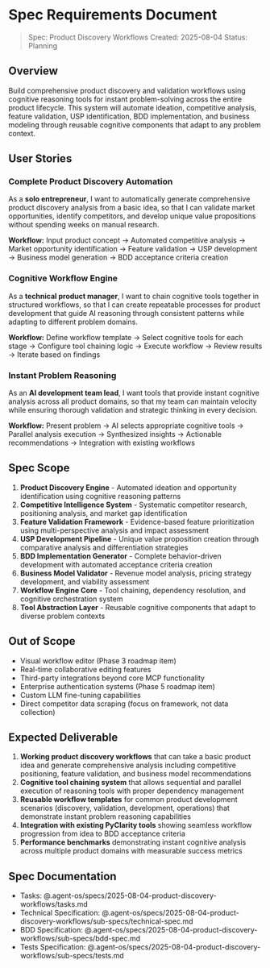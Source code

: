 # Spec Requirements Document

> Spec: Product Discovery Workflows
> Created: 2025-08-04
> Status: Planning

## Overview

Build comprehensive product discovery and validation workflows using cognitive reasoning tools for instant problem-solving across the entire product lifecycle. This system will automate ideation, competitive analysis, feature validation, USP identification, BDD implementation, and business modeling through reusable cognitive components that adapt to any problem context.

## User Stories

### Complete Product Discovery Automation

As a **solo entrepreneur**, I want to automatically generate comprehensive product discovery analysis from a basic idea, so that I can validate market opportunities, identify competitors, and develop unique value propositions without spending weeks on manual research.

**Workflow:** Input product concept → Automated competitive analysis → Market opportunity identification → Feature validation → USP development → Business model generation → BDD acceptance criteria creation

### Cognitive Workflow Engine

As a **technical product manager**, I want to chain cognitive tools together in structured workflows, so that I can create repeatable processes for product development that guide AI reasoning through consistent patterns while adapting to different problem domains.

**Workflow:** Define workflow template → Select cognitive tools for each stage → Configure tool chaining logic → Execute workflow → Review results → Iterate based on findings

### Instant Problem Reasoning

As an **AI development team lead**, I want tools that provide instant cognitive analysis across all product domains, so that my team can maintain velocity while ensuring thorough validation and strategic thinking in every decision.

**Workflow:** Present problem → AI selects appropriate cognitive tools → Parallel analysis execution → Synthesized insights → Actionable recommendations → Integration with existing workflows

## Spec Scope

1. **Product Discovery Engine** - Automated ideation and opportunity identification using cognitive reasoning patterns
2. **Competitive Intelligence System** - Systematic competitor research, positioning analysis, and market gap identification
3. **Feature Validation Framework** - Evidence-based feature prioritization using multi-perspective analysis and impact assessment
4. **USP Development Pipeline** - Unique value proposition creation through comparative analysis and differentiation strategies
5. **BDD Implementation Generator** - Complete behavior-driven development with automated acceptance criteria creation
6. **Business Model Validator** - Revenue model analysis, pricing strategy development, and viability assessment
7. **Workflow Engine Core** - Tool chaining, dependency resolution, and cognitive orchestration system
8. **Tool Abstraction Layer** - Reusable cognitive components that adapt to diverse problem contexts

## Out of Scope

- Visual workflow editor (Phase 3 roadmap item)
- Real-time collaborative editing features
- Third-party integrations beyond core MCP functionality
- Enterprise authentication systems (Phase 5 roadmap item)
- Custom LLM fine-tuning capabilities
- Direct competitor data scraping (focus on framework, not data collection)

## Expected Deliverable

1. **Working product discovery workflows** that can take a basic product idea and generate comprehensive analysis including competitive positioning, feature validation, and business model recommendations
2. **Cognitive tool chaining system** that allows sequential and parallel execution of reasoning tools with proper dependency management
3. **Reusable workflow templates** for common product development scenarios (discovery, validation, development, operations) that demonstrate instant problem reasoning capabilities
4. **Integration with existing PyClarity tools** showing seamless workflow progression from idea to BDD acceptance criteria
5. **Performance benchmarks** demonstrating instant cognitive analysis across multiple product domains with measurable success metrics

## Spec Documentation

- Tasks: @.agent-os/specs/2025-08-04-product-discovery-workflows/tasks.md
- Technical Specification: @.agent-os/specs/2025-08-04-product-discovery-workflows/sub-specs/technical-spec.md
- BDD Specification: @.agent-os/specs/2025-08-04-product-discovery-workflows/sub-specs/bdd-spec.md
- Tests Specification: @.agent-os/specs/2025-08-04-product-discovery-workflows/sub-specs/tests.md